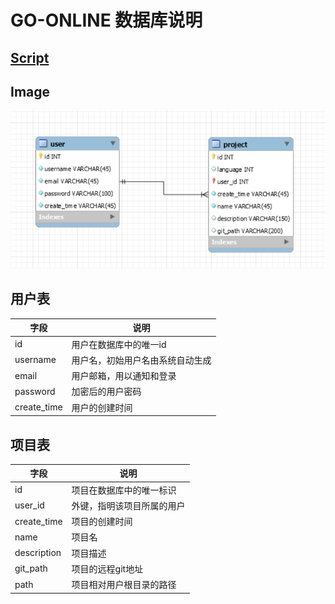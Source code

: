 # GO-ONLINE 数据库说明

## [Script](files/db/db.sql)

## Image

![db](images/db/db.png)

## 用户表

|字段|说明|
|-|-|
|id|用户在数据库中的唯一id|
|username|用户名，初始用户名由系统自动生成|
|email|用户邮箱，用以通知和登录|
|password|加密后的用户密码|
|create_time|用户的创建时间|

## 项目表

|字段|说明|
|-|-|
|id|项目在数据库中的唯一标识|
|user_id|外键，指明该项目所属的用户|
|create_time|项目的创建时间|
|name|项目名|
|description|项目描述|
|git_path|项目的远程git地址|
|path|项目相对用户根目录的路径|
